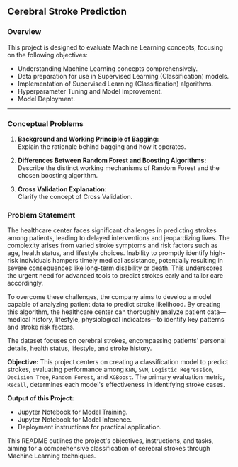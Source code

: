 ## Cerebral Stroke Prediction

### Overview

This project is designed to evaluate Machine Learning concepts, focusing on the following objectives:

- Understanding Machine Learning concepts comprehensively.
- Data preparation for use in Supervised Learning (Classification) models.
- Implementation of Supervised Learning (Classification) algorithms.
- Hyperparameter Tuning and Model Improvement.
- Model Deployment.

---

### Conceptual Problems

1. **Background and Working Principle of Bagging:**  
   Explain the rationale behind bagging and how it operates.

2. **Differences Between Random Forest and Boosting Algorithms:**  
   Describe the distinct working mechanisms of Random Forest and the chosen boosting algorithm.

3. **Cross Validation Explanation:**  
   Clarify the concept of Cross Validation.

### Problem Statement

The healthcare center faces significant challenges in predicting strokes among patients, leading to delayed interventions and jeopardizing lives. The complexity arises from varied stroke symptoms and risk factors such as age, health status, and lifestyle choices. Inability to promptly identify high-risk individuals hampers timely medical assistance, potentially resulting in severe consequences like long-term disability or death. This underscores the urgent need for advanced tools to predict strokes early and tailor care accordingly.

To overcome these challenges, the company aims to develop a model capable of analyzing patient data to predict stroke likelihood. By creating this algorithm, the healthcare center can thoroughly analyze patient data—medical history, lifestyle, physiological indicators—to identify key patterns and stroke risk factors.

The dataset focuses on cerebral strokes, encompassing patients' personal details, health status, lifestyle, and stroke history.

**Objective:**
This project centers on creating a classification model to predict strokes, evaluating performance among `KNN`, `SVM`, `Logistic Regression`, `Decision Tree`, `Random Forest`, and `XGBoost`. The primary evaluation metric, `Recall`, determines each model's effectiveness in identifying stroke cases.

**Output of this Project:**
- Jupyter Notebook for Model Training.
- Jupyter Notebook for Model Inference.
- Deployment instructions for practical application.

This README outlines the project's objectives, instructions, and tasks, aiming for a comprehensive classification of cerebral strokes through Machine Learning techniques.
